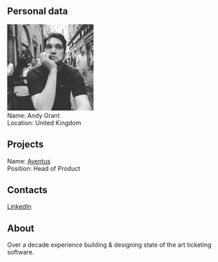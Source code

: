 ## Personal data
![andy grant photo](photo/andy_grant.jpg)  
Name:   Andy Grant  
Location: United Kingdom  
## Projects 
Name: [Aventus](../projects/aventus.md)  
Position: Head of Product    
## Contacts
[LinkedIn](https://www.linkedin.com/in/andy-g-6894005/)        
## About
Over a decade experience building & designing state of the art ticketing software.
